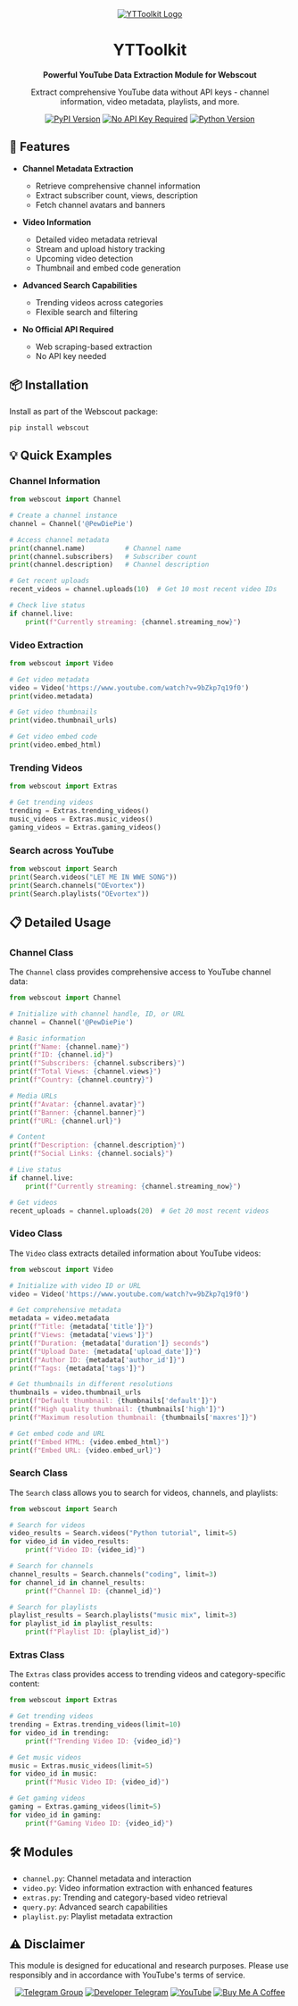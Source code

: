 <div align="center">
  <a href="https://github.com/OEvortex/Webscout">
    <img src="https://img.shields.io/badge/YTToolkit-YouTube%20Data%20Extraction-red?style=for-the-badge&logo=youtube&logoColor=white" alt="YTToolkit Logo">
  </a>
  <br/>
  <h1>YTToolkit</h1>
  <p><strong>Powerful YouTube Data Extraction Module for Webscout</strong></p>
  <p>
    Extract comprehensive YouTube data without API keys - channel information, video metadata, playlists, and more.
  </p>

  <!-- Badges -->
  <p>
    <a href="https://pypi.org/project/webscout/"><img src="https://img.shields.io/pypi/v/webscout.svg?style=flat-square&logo=pypi&label=PyPI" alt="PyPI Version"></a>
    <a href="#"><img src="https://img.shields.io/badge/No%20API%20Key-Required-success?style=flat-square" alt="No API Key Required"></a>
    <a href="#"><img src="https://img.shields.io/badge/Python-3.7%2B-blue?style=flat-square&logo=python" alt="Python Version"></a>
  </p>
</div>

## 🚀 Features

* **Channel Metadata Extraction**
  * Retrieve comprehensive channel information
  * Extract subscriber count, views, description
  * Fetch channel avatars and banners

* **Video Information**
  * Detailed video metadata retrieval
  * Stream and upload history tracking
  * Upcoming video detection
  * Thumbnail and embed code generation

* **Advanced Search Capabilities**
  * Trending videos across categories
  * Flexible search and filtering

* **No Official API Required**
  * Web scraping-based extraction
  * No API key needed

## 📦 Installation

Install as part of the Webscout package:

```bash
pip install webscout
```

## 💡 Quick Examples

### Channel Information

```python
from webscout import Channel

# Create a channel instance
channel = Channel('@PewDiePie')

# Access channel metadata
print(channel.name)          # Channel name
print(channel.subscribers)   # Subscriber count
print(channel.description)   # Channel description

# Get recent uploads
recent_videos = channel.uploads(10)  # Get 10 most recent video IDs

# Check live status
if channel.live:
    print(f"Currently streaming: {channel.streaming_now}")
```

### Video Extraction

```python
from webscout import Video

# Get video metadata
video = Video('https://www.youtube.com/watch?v=9bZkp7q19f0')
print(video.metadata)

# Get video thumbnails
print(video.thumbnail_urls)

# Get video embed code
print(video.embed_html)
```

### Trending Videos

```python
from webscout import Extras

# Get trending videos
trending = Extras.trending_videos()
music_videos = Extras.music_videos()
gaming_videos = Extras.gaming_videos()
```

### Search across YouTube

```python
from webscout import Search
print(Search.videos("LET ME IN WWE SONG"))
print(Search.channels("OEvortex"))
print(Search.playlists("OEvortex"))
```

## 📋 Detailed Usage

### Channel Class

The `Channel` class provides comprehensive access to YouTube channel data:

```python
from webscout import Channel

# Initialize with channel handle, ID, or URL
channel = Channel('@PewDiePie')

# Basic information
print(f"Name: {channel.name}")
print(f"ID: {channel.id}")
print(f"Subscribers: {channel.subscribers}")
print(f"Total Views: {channel.views}")
print(f"Country: {channel.country}")

# Media URLs
print(f"Avatar: {channel.avatar}")
print(f"Banner: {channel.banner}")
print(f"URL: {channel.url}")

# Content
print(f"Description: {channel.description}")
print(f"Social Links: {channel.socials}")

# Live status
if channel.live:
    print(f"Currently streaming: {channel.streaming_now}")

# Get videos
recent_uploads = channel.uploads(20)  # Get 20 most recent videos
```

### Video Class

The `Video` class extracts detailed information about YouTube videos:

```python
from webscout import Video

# Initialize with video ID or URL
video = Video('https://www.youtube.com/watch?v=9bZkp7q19f0')

# Get comprehensive metadata
metadata = video.metadata
print(f"Title: {metadata['title']}")
print(f"Views: {metadata['views']}")
print(f"Duration: {metadata['duration']} seconds")
print(f"Upload Date: {metadata['upload_date']}")
print(f"Author ID: {metadata['author_id']}")
print(f"Tags: {metadata['tags']}")

# Get thumbnails in different resolutions
thumbnails = video.thumbnail_urls
print(f"Default thumbnail: {thumbnails['default']}")
print(f"High quality thumbnail: {thumbnails['high']}")
print(f"Maximum resolution thumbnail: {thumbnails['maxres']}")

# Get embed code and URL
print(f"Embed HTML: {video.embed_html}")
print(f"Embed URL: {video.embed_url}")
```

### Search Class

The `Search` class allows you to search for videos, channels, and playlists:

```python
from webscout import Search

# Search for videos
video_results = Search.videos("Python tutorial", limit=5)
for video_id in video_results:
    print(f"Video ID: {video_id}")

# Search for channels
channel_results = Search.channels("coding", limit=3)
for channel_id in channel_results:
    print(f"Channel ID: {channel_id}")

# Search for playlists
playlist_results = Search.playlists("music mix", limit=3)
for playlist_id in playlist_results:
    print(f"Playlist ID: {playlist_id}")
```

### Extras Class

The `Extras` class provides access to trending videos and category-specific content:

```python
from webscout import Extras

# Get trending videos
trending = Extras.trending_videos(limit=10)
for video_id in trending:
    print(f"Trending Video ID: {video_id}")

# Get music videos
music = Extras.music_videos(limit=5)
for video_id in music:
    print(f"Music Video ID: {video_id}")

# Get gaming videos
gaming = Extras.gaming_videos(limit=5)
for video_id in gaming:
    print(f"Gaming Video ID: {video_id}")
```

## 🛠 Modules

- `channel.py`: Channel metadata and interaction
- `video.py`: Video information extraction with enhanced features
- `extras.py`: Trending and category-based video retrieval
- `query.py`: Advanced search capabilities
- `playlist.py`: Playlist metadata extraction

## ⚠️ Disclaimer

This module is designed for educational and research purposes. Please use responsibly and in accordance with YouTube's terms of service.

<div align="center">
  <a href="https://t.me/PyscoutAI"><img alt="Telegram Group" src="https://img.shields.io/badge/Telegram%20Group-2CA5E0?style=for-the-badge&logo=telegram&logoColor=white"></a>
  <a href="https://t.me/ANONYMOUS_56788"><img alt="Developer Telegram" src="https://img.shields.io/badge/Developer%20Contact-2CA5E0?style=for-the-badge&logo=telegram&logoColor=white"></a>
  <a href="https://youtube.com/@OEvortex"><img alt="YouTube" src="https://img.shields.io/badge/YouTube-FF0000?style=for-the-badge&logo=youtube&logoColor=white"></a>
  <a href="https://buymeacoffee.com/oevortex"><img alt="Buy Me A Coffee" src="https://img.shields.io/badge/Buy%20Me%20A%20Coffee-FFDD00?style=for-the-badge&logo=buymeacoffee&logoColor=black"></a>
</div>
